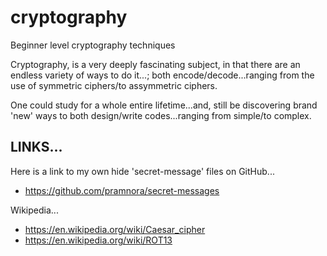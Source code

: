 # cryptography
Beginner level cryptography techniques

Cryptography, is a very deeply fascinating subject, in that there are an endless variety of ways to do it...; both encode/decode...ranging from the use of symmetric ciphers/to assymmetric ciphers.  

One could study for a whole entire lifetime...and, still be discovering brand 'new' ways to both design/write codes...ranging from simple/to complex.  

## LINKS...

Here is a link to my own hide 'secret-message' files on GitHub...  
- https://github.com/pramnora/secret-messages  

Wikipedia...  
- https://en.wikipedia.org/wiki/Caesar_cipher  
- https://en.wikipedia.org/wiki/ROT13  


